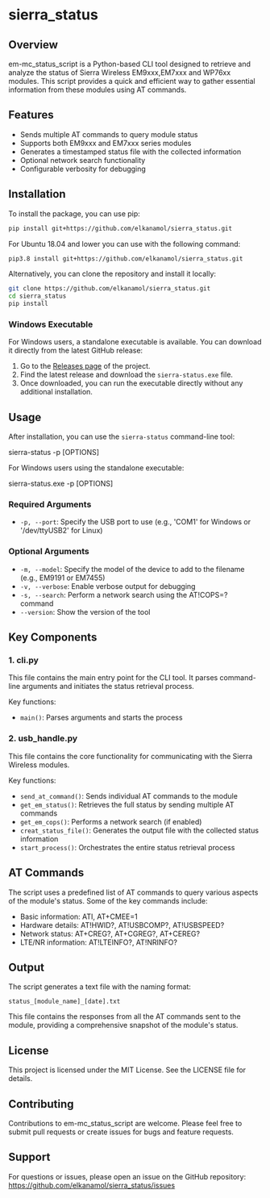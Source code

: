 # sierra_status

## Overview

em-mc_status_script is a Python-based CLI tool designed to retrieve and analyze the status of Sierra Wireless EM9xxx,EM7xxx and WP76xx modules. This script provides a quick and efficient way to gather essential information from these modules using AT commands.

## Features

- Sends multiple AT commands to query module status
- Supports both EM9xxx and EM7xxx series modules
- Generates a timestamped status file with the collected information
- Optional network search functionality
- Configurable verbosity for debugging

## Installation

To install the package, you can use pip:

```bash
pip install git+https://github.com/elkanamol/sierra_status.git
```

For Ubuntu 18.04 and lower you can use with the following command:

```bash
pip3.8 install git+https://github.com/elkanamol/sierra_status.git
```

Alternatively, you can clone the repository and install it locally:

```bash
git clone https://github.com/elkanamol/sierra_status.git 
cd sierra_status 
pip install
```

### Windows Executable

For Windows users, a standalone executable is available. You can download it directly from the latest GitHub release:

1. Go to the [Releases page](https://github.com/elkanamol/sierra_status/releases) of the project.
2. Find the latest release and download the `sierra-status.exe` file.
3. Once downloaded, you can run the executable directly without any additional installation.

## Usage

After installation, you can use the `sierra-status` command-line tool:

sierra-status -p [OPTIONS]

For Windows users using the standalone executable:

sierra-status.exe -p [OPTIONS]

### Required Arguments

- `-p, --port`: Specify the USB port to use (e.g., 'COM1' for Windows or '/dev/ttyUSB2' for Linux)

### Optional Arguments

- `-m, --model`: Specify the model of the device to add to the filename (e.g., EM9191 or EM7455)
- `-v, --verbose`: Enable verbose output for debugging
- `-s, --search`: Perform a network search using the AT!COPS=? command
- `--version`: Show the version of the tool

## Key Components

### 1. cli.py

This file contains the main entry point for the CLI tool. It parses command-line arguments and initiates the status retrieval process.

Key functions:

- `main()`: Parses arguments and starts the process

### 2. usb_handle.py

This file contains the core functionality for communicating with the Sierra Wireless modules.

Key functions:

- `send_at_command()`: Sends individual AT commands to the module
- `get_em_status()`: Retrieves the full status by sending multiple AT commands
- `get_em_cops()`: Performs a network search (if enabled)
- `creat_status_file()`: Generates the output file with the collected status information
- `start_process()`: Orchestrates the entire status retrieval process

## AT Commands

The script uses a predefined list of AT commands to query various aspects of the module's status. Some of the key commands include:

- Basic information: ATI, AT+CMEE=1
- Hardware details: AT!HWID?, AT!USBCOMP?, AT!USBSPEED?
- Network status: AT+CREG?, AT+CGREG?, AT+CEREG?
- LTE/NR information: AT!LTEINFO?, AT!NRINFO?

## Output

The script generates a text file with the naming format:

`status_[module_name]_[date].txt`

This file contains the responses from all the AT commands sent to the module, providing a comprehensive snapshot of the module's status.

## License

This project is licensed under the MIT License. See the LICENSE file for details.

## Contributing

Contributions to em-mc_status_script are welcome. Please feel free to submit pull requests or create issues for bugs and feature requests.

## Support

For questions or issues, please open an issue on the GitHub repository: <https://github.com/elkanamol/sierra_status/issues>
